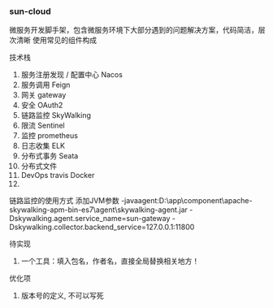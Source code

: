 ### sun-cloud
微服务开发脚手架，包含微服务环境下大部分遇到的问题解决方案，代码简洁，层次清晰
使用常见的组件构成

技术栈
1. 服务注册发现 / 配置中心 Nacos
2. 服务调用 Feign
3. 网关 gateway
4. 安全 OAuth2
5. 链路监控 SkyWalking
6. 限流 Sentinel
7. 监控 prometheus
8. 日志收集 ELK
9. 分布式事务 Seata
10. 分布式文件
11. DevOps travis Docker
12.


链路监控的使用方式
添加JVM参数 -javaagent:D:\app\component\apache-skywalking-apm-bin-es7\agent\skywalking-agent.jar -Dskywalking.agent.service_name=sun-gateway -Dskywalking.collector.backend_service=127.0.0.1:11800



待实现
1. 一个工具：填入包名，作者名，直接全局替换相关地方！

优化项
1. 版本号的定义, 不可以写死